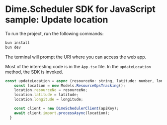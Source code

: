 # Dime.Scheduler SDK for JavaScript sample: Update location

To run the project, run the following commands:

```cmd
bun install
bun dev
```

The terminal will prompt the URI where you can access the web app.

Most of the interesting code is in the `App.tsx` file. In the `updateLocation` method, the SDK is invoked.

```javascript
const updateLocation = async (resourceNo: string, latitude: number, longitude: number, apiKey: string) => {
    const location = new Models.ResourceGpsTracking();
    location.resourceNo = resourceNo;
    location.latitude = latitude;
    location.longitude = longitude;

    const client = new DimeSchedulerClient(apiKey);
    await client.import.processAsync(location);
  }
```